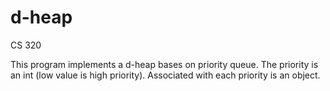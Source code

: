 # d-heap
CS 320

This program implements a d-heap bases on priority queue. The priority is an int (low value is high priority).
Associated with each priority is an object.
